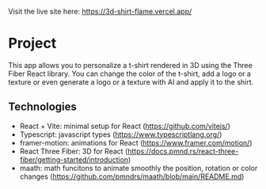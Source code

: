 Visit the live site here: https://3d-shirt-flame.vercel.app/

# Project

This app allows you to personalize a t-shirt rendered in 3D using the Three Fiber React library. You can change the color of the t-shirt, add a logo or a texture or even generate a logo or a texture with AI and apply it to the shirt.

## Technologies

- React + Vite: minimal setup for React (https://github.com/vitejs/)
- Typescript: javascript types (https://www.typescriptlang.org/)
- framer-motion: animations for React (https://www.framer.com/motion/)
- React Three Fiber: 3D for React (https://docs.pmnd.rs/react-three-fiber/getting-started/introduction)
- maath: math funcitons to animate smoothly the position, rotation or color changes (https://github.com/pmndrs/maath/blob/main/README.md)
